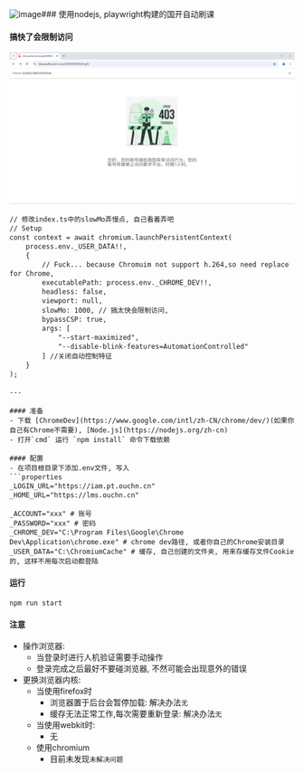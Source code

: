 ![image](https://github.com/user-attachments/assets/f4dc8d3c-af98-4520-96fc-f4dc16ef73d0)### 使用nodejs, playwright构建的国开自动刷课
#### 搞快了会限制访问
![](./image.png)

```
// 修改index.ts中的slowMo弄慢点, 自己看着弄吧
// Setup
const context = await chromium.launchPersistentContext(
    process.env._USER_DATA!!,
    {
        // Fuck... because Chromuim not support h.264,so need replace for Chrome,
        executablePath: process.env._CHROME_DEV!!,
        headless: false,
        viewport: null,
        slowMo: 1000, // 搞太快会限制访问, 
        bypassCSP: true,
        args: [
            "--start-maximized",
            "--disable-blink-features=AutomationControlled"
        ] //关闭自动控制特征
    }
);

---

#### 准备
- 下载 [ChromeDev](https://www.google.com/intl/zh-CN/chrome/dev/)(如果你自己有Chrome不需要), [Node.js](https://nodejs.org/zh-cn)
- 打开`cmd` 运行 `npm install` 命令下载依赖

#### 配置
- 在项目根目录下添加.env文件, 写入
```properties
_LOGIN_URL="https://iam.pt.ouchn.cn"
_HOME_URL="https://lms.ouchn.cn"

_ACCOUNT="xxx" # 账号
_PASSWORD="xxx" # 密码
_CHROME_DEV="C:\Program Files\Google\Chrome Dev\Application\chrome.exe" # chrome dev路径, 或者你自己的Chrome安装目录
_USER_DATA="C:\ChromiumCache" # 缓存, 自己创建的文件夹, 用来存缓存文件Cookie的, 这样不用每次启动都登陆
```

#### 运行
```shell
npm run start
```

#### 注意
- 操作浏览器:
  - 当登录时进行人机验证需要手动操作
  - 登录完成之后最好不要碰浏览器, 不然可能会出现意外的错误
- 更换浏览器内核:
  - 当使用firefox时
    - 浏览器置于后台会暂停加载: 解决办法`无`
    - 缓存无法正常工作,每次需要重新登录: 解决办法`无`
  - 当使用webkit时:
    - 无
  - 使用chromium
    - 目前未发现`未解决问题`

